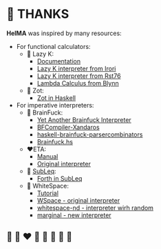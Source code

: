 # 🙏 THANKS

**HelMA** was inspired by many resources:
* For functional calculators:
  * 🦄 Lazy K:
    * [Documentation](https://tromp.github.io/cl/lazy-k.html)
    * [Lazy K interpreter from Irori](https://github.com/helvm/lazyk-irori)
    * [Lazy K interpreter from Rst76](https://github.com/helvm/Lazy-K-rst76)
    * [Lambda Calculus from Blynn](https://crypto.stanford.edu/~blynn/lambda/)
  * 🦄 Zot:
    * [Zot in Haskell](https://github.com/helvm/zot_haskell)
* For imperative interpreters:
  * 🌈 BrainFuck:
    * [Yet Another Brainfuck Interpreter](https://github.com/helvm/yabi)
    * [BFCompiler-Xandaros](https://github.com/helvm/BFCompiler-Xandaros)
    * [haskell-brainfuck-parsercombinators](https://github.com/helvm/haskell-brainfuck-parsercombinators)
    * [Brainfuck.hs](https://github.com/helvm/Brainfuck.hs)
  * ❤️ETA:
    * [Manual](https://helvm.online/eta/manual.html)
    * [Original interpreter](https://github.com/helvm/eta)
  * 💙 [SubLeq](http://mazonka.com/subleq/):
    * [Forth in SubLeq](https://github.com/helvm/subleq)
  * 🤍 WhiteSpace:
    * [Tutorial](http://helvm.online/WSpace/tutorial.html)
    * [WSpace - original interpreter](https://github.com/helvm/WSpace)
    * [whitespace-nd - interpreter wirh random](https://github.com/helvm/whitespace-nd)
    * [marginal - new interpreter](https://github.com/helvm/marginal)

## 🦄 🌈 ❤️ 💛 💚 💙 🤍 🖤
